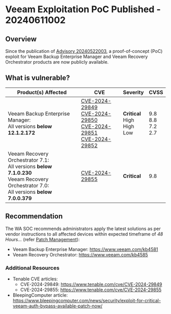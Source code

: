 # Veeam Exploitation PoC Published - 20240611002

## Overview

Since the publication of [Advisory 20240522003](https://soc.cyber.wa.gov.au//advisories/20240522003-Critical-Veeam-Backup-Enterprise-Manager-Vulnerability/), a proof-of-concept (PoC) exploit for Veeam Backup Enterprise Manager and Veeam Recovery Orchestrator products are now publicly available.

## What is vulnerable?

| Product(s) Affected                                                      | CVE                                                                                                                                                                                                                                                                                       | Severity                                     | CVSS                              |
| ------------------------------------------------------------------------ | ----------------------------------------------------------------------------------------------------------------------------------------------------------------------------------------------------------------------------------------------------------------------------------------- | -------------------------------------------- | --------------------------------- |
| Veeam Backup Enterprise Manager: </br> All versions **below 12.1.2.172** | [CVE-2024-29849](https://nvd.nist.gov/vuln/detail/CVE-2024-29849) </br> [CVE-2024-29850](https://nvd.nist.gov/vuln/detail/CVE-2024-29850) </br> [CVE-2024-29851](https://nvd.nist.gov/vuln/detail/CVE-2024-29851) </br> [CVE-2024-29852](https://nvd.nist.gov/vuln/detail/CVE-2024-29852) | **Critical** </br> High </br> High </br> Low | 9.8 </br> 8.8 </br> 7.2 </br> 2.7 |
| Veeam Recovery Orchestrator 7.1: </br> All versions **below 7.1.0.230** </br> Veeam Recovery Orchestrator 7.0: </br> All versions **below 7.0.0.379** | [CVE-2024-29855](https://nvd.nist.gov/vuln/detail/CVE-2024-29855) | **Critical** | 9.8 |


## Recommendation

The WA SOC recommends administrators apply the latest solutions as per vendor instructions to all affected devices within expected timeframe of *48 Hours...* (refer [Patch Management](../guidelines/patch-management.md)):

- Veeam Backup Enterprise Manager: <https://www.veeam.com/kb4581>
- Veeam Recovery Orchestrator: <https://www.veeam.com/kb4585>

### Additional Resources

- Tenable CVE articles: 
  - CVE-2024-29849: <https://www.tenable.com/cve/CVE-2024-29849>
  - CVE-2024-29855: <https://www.tenable.com/cve/CVE-2024-29855>
- BleepingComputer article: <https://www.bleepingcomputer.com/news/security/exploit-for-critical-veeam-auth-bypass-available-patch-now/>
